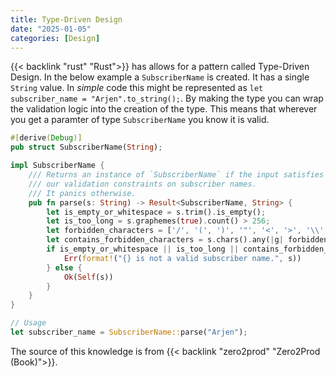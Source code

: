```yaml
---
title: Type-Driven Design
date: "2025-01-05"
categories: [Design]
---
```


{{< backlink "rust" "Rust">}} has allows for a pattern called Type-Driven Design. In the below example a `SubscriberName` is created. It has a single `String` value. In *simple* code this might be represented as `let subscriber_name = "Arjen".to_string();`. By making the type you can wrap the validation logic into the creation of the type. This means that wherever you get a paramter of type `SubscriberName` you know it is valid.

```rust
#[derive(Debug)]
pub struct SubscriberName(String);

impl SubscriberName {
    /// Returns an instance of `SubscriberName` if the input satisfies all
    /// our validation constraints on subscriber names.
    /// It panics otherwise.
    pub fn parse(s: String) -> Result<SubscriberName, String> {
        let is_empty_or_whitespace = s.trim().is_empty();
        let is_too_long = s.graphemes(true).count() > 256;
        let forbidden_characters = ['/', '(', ')', '"', '<', '>', '\\', '{', '}'];
        let contains_forbidden_characters = s.chars().any(|g| forbidden_characters.contains(&g));
        if is_empty_or_whitespace || is_too_long || contains_forbidden_characters {
            Err(format!("{} is not a valid subscriber name.", s))
        } else {
            Ok(Self(s))
        }
    }
}

// Usage
let subscriber_name = SubscriberName::parse("Arjen");
```

The source of this knowledge is from {{< backlink "zero2prod" "Zero2Prod (Book)">}}.
